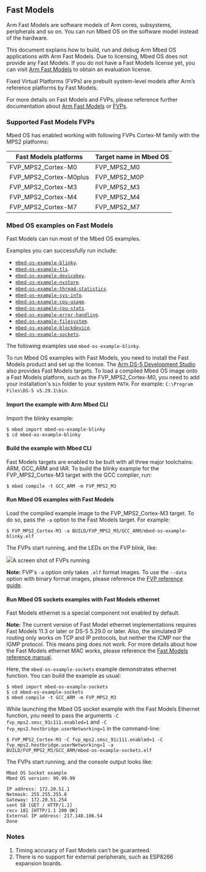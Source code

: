 ## Fast Models

Arm Fast Models are software models of Arm cores, subsystems, peripherals and so on. You can run Mbed OS on the software model instead of the hardware.

This document explains how to build, run and debug Arm Mbed OS applications with Arm Fast Models. Due to licensing, Mbed OS does not provide any Fast Models. If you do not have a Fast Models license yet, you can visit [Arm Fast Models](https://developer.arm.com/products/system-design/fast-models) to obtain an evaluation license.

Fixed Virtual Platforms (FVPs) are prebuilt system-level models after Arm’s reference platforms by Fast Models.

For more details on Fast Models and FVPs, please reference further documentation about [Arm Fast Models](https://developer.arm.com/products/system-design/fast-models) or [FVPs](https://developer.arm.com/products/system-design/fixed-virtual-platforms).

### Supported Fast Models FVPs

Mbed OS has enabled working with following FVPs Cortex-M family with the MPS2 platforms:

Fast Models platforms | Target name in Mbed OS
---|---
FVP_MPS2_Cortex-M0 | FVP_MPS2_M0
FVP_MPS2_Cortex-M0plus | FVP_MPS2_M0P
FVP_MPS2_Cortex-M3 | FVP_MPS2_M3
FVP_MPS2_Cortex-M4 | FVP_MPS2_M4
FVP_MPS2_Cortex-M7 | FVP_MPS2_M7

### Mbed OS examples on Fast Models

Fast Models can run most of the Mbed OS examples.

Examples you can successfully run include:

- [`mbed-os-example-blinky`](https://os.mbed.com/teams/mbed-os-examples/code/mbed-os-example-blinky/).
- [`mbed-os-example-tls`](https://os.mbed.com/teams/mbed-os-examples/code/mbed-os-example-tls-benchmark/).
- [`mbed-os-example-devicekey`](https://os.mbed.com/docs/v5.11/apis/devicekey.html#devicekey-example).
- [`mbed-os-example-nvstore`](https://os.mbed.com/docs/v5.11/apis/nvstore.html#nvstore-example).
- [`mbed-os-example-thread-statistics`](https://os.mbed.com/docs/v5.11/apis/mbed-statistics.html#thread-statistics-example).
- [`mbed-os-example-sys-info`](https://os.mbed.com/docs/v5.11/apis/mbed-statistics.html#system-information-example).
- [`mbed-os-example-cpu-usage`](https://os.mbed.com/docs/v5.11/apis/mbed-statistics.html#cpu-usage-example).
- [`mbed-os-example-cpu-stats`](https://os.mbed.com/docs/v5.11/apis/mbed-statistics.html#cpu-statistics-example).
- [`mbed-os-example-error-handling`](https://os.mbed.com/docs/v5.11/apis/error-handling.html#error-handling-example).
- [`mbed-os-example-filesystem`](https://os.mbed.com/docs/v5.11/apis/filesystem.html#file-system-example).
- [`mbed-os-example-blockdevice`](https://os.mbed.com/docs/v5.11/apis/blockdevice.html#blockdevice-example).
- [`mbed-os-example-sockets`](https://os.mbed.com/docs/v5.11/apis/socket.html#socket-example).

The following examples use `mbed-os-example-blinky`.

To run Mbed OS examples with Fast Models, you need to install the Fast Models product and set up the license. The [Arm DS-5 Development Studio](https://developer.arm.com/products/software-development-tools/ds-5-development-studio) also provides Fast Models targets. To load a compiled Mbed OS image onto a Fast Models platform, such as the FVP_MPS2_Cortex-M0, you need to add your installation's `bin` folder to your system `PATH`. For example: `C:\Program Files\DS-5 v5.29.1\bin`.

#### Import the example with Arm Mbed CLI

Import the blinky example:

```
$ mbed import mbed-os-example-blinky
$ cd mbed-os-example-blinky
```

#### Build the example with Mbed CLI

Fast Models targets are enabled to be built with all three major toolchains: ARM, GCC_ARM and IAR. To build the blinky example for the FVP_MPS2_Cortex-M3 target with the GCC complier, run:

```
$ mbed compile -t GCC_ARM -m FVP_MPS2_M3
```

#### Run Mbed OS examples with Fast Models

Load the compiled example image to the FVP_MPS2_Cortex-M3 target. To do so, pass the `-a` option to the Fast Models target. For example:

```
$ FVP_MPS2_Cortex-M3 -a BUILD/FVP_MPS2_M3/GCC_ARM/mbed-os-example-blinky.elf
```

The FVPs start running, and the LEDs on the FVP blink, like:

<span class="images">![](https://s3-us-west-2.amazonaws.com/mbed-os-docs-images/fastmodel_cm3.png)<span>A screen shot of FVPs running</span></span>

<span class="notes">**Note:** FVP's `-a` option only takes `.elf` format images. To use the `--data` option with binary format images, please reference the [FVP reference guide](https://developer.arm.com/docs/100966/latest).</span>

#### Run Mbed OS sockets examples with Fast Models ethernet

Fast Models ethernet is a special component not enabled by default.

<span class="notes">**Note:** The current version of Fast Model ethernet implementations requires Fast Models 11.3 or later or DS-5 5.29.0 or later. Also, the simulated IP routing only works on TCP and IP protocols, but neither the ICMP nor the IGMP protocol. This means ping does not work. For more details about how the Fast Models ethernet MAC works, please reference the [Fast Models reference manual](https://developer.arm.com/products/system-design/fast-models/docs/100964/latest/introduction/network-set-up/user-mode-networking).</span>

Here, the `mbed-os-example-sockets` example demonstrates ethernet function. You can build the example as usual:

```
$ mbed import mbed-os-example-sockets
$ cd mbed-os-example-sockets
$ mbed compile -t GCC_ARM -m FVP_MPS2_M3
```

While launching the Mbed OS socket example with the Fast Models Ethernet function, you need to pass the arguments  `-C fvp_mps2.smsc_91c111.enabled=1` and `-C fvp_mps2.hostbridge.userNetworking=1` in the command-line:

```
$ FVP_MPS2_Cortex-M3 -C fvp_mps2.smsc_91c111.enabled=1 -C fvp_mps2.hostbridge.userNetworking=1 -a BUILD/FVP_MPS2_M3/GCC_ARM/mbed-os-example-sockets.elf
```

The FVPs start running, and the console output looks like:

```
Mbed OS Socket example
Mbed OS version: 99.99.99

IP address: 172.20.51.1
Netmask: 255.255.255.0
Gateway: 172.20.51.254
sent 58 [GET / HTTP/1.1]
recv 181 [HTTP/1.1 200 OK]
External IP address: 217.140.106.54
Done
```

### Notes

1. Timing accuracy of Fast Models can't be guaranteed.
1. There is no support for external peripherals, such as ESP8266 expansion boards.

